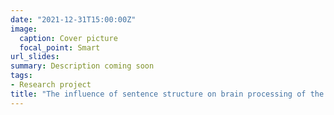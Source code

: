 ```yaml
---
date: "2021-12-31T15:00:00Z"
image:
  caption: Cover picture
  focal_point: Smart
url_slides: 
summary: Description coming soon
tags:
- Research project
title: "The influence of sentence structure on brain processing of the meaning of upcoming word"
---
```



